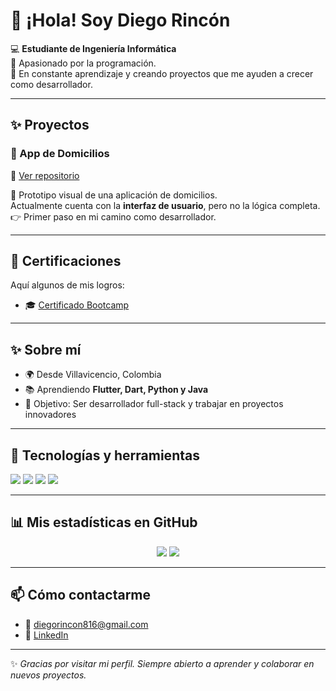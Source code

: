 # 👋 ¡Hola! Soy Diego Rincón  

💻 **Estudiante de Ingeniería Informática**  
📱 Apasionado por la programación.  
🚀 En constante aprendizaje y creando proyectos que me ayuden a crecer como desarrollador.  

---

## ✨ Proyectos

### 🛵 App de Domicilios  
📍 [Ver repositorio](https://github.com/diegorincon2613/app_domicilios)  

📱 Prototipo visual de una aplicación de domicilios.  
Actualmente cuenta con la **interfaz de usuario**, pero no la lógica completa.  
👉 Primer paso en mi camino como desarrollador.  

---

## 📜 Certificaciones  

Aquí algunos de mis logros:  

- 🎓 [Certificado Bootcamp](./certificados/CERTIFICADO_BOOTCAMP.pdf)  

---

## ✨ Sobre mí
- 🌍 Desde Villavicencio, Colombia  
- 📚 Aprendiendo **Flutter, Dart, Python y Java**  
- 🎯 Objetivo: Ser desarrollador full-stack y trabajar en proyectos innovadores  

---

## 🚀 Tecnologías y herramientas
<p align="left">
  <img src="https://img.shields.io/badge/HTML5-E34F26?style=for-the-badge&logo=html5&logoColor=white"/>
  <img src="https://img.shields.io/badge/CSS3-1572B6?style=for-the-badge&logo=css3&logoColor=white"/>
  <img src="https://img.shields.io/badge/JavaScript-F7DF1E?style=for-the-badge&logo=javascript&logoColor=black"/>
  <img src="https://img.shields.io/badge/Bootstrap-7952B3?style=for-the-badge&logo=bootstrap&logoColor=white"/>
</p>

---

## 📊 Mis estadísticas en GitHub
<p align="center">
  <img src="https://github-readme-stats.vercel.app/api?username=diegorincon2613&show_icons=true&theme=tokyonight"/>
  <img src="https://github-readme-stats.vercel.app/api/top-langs/?username=diegorincon2613&layout=compact&theme=tokyonight"/>
</p>

---

## 📫 Cómo contactarme
- 📧 [diegorincon816@gmail.com](mailto:diegorincon816@gmail.com)  
- 💼 [LinkedIn](https://www.linkedin.com/in/diego-rincon-876600242/)  

---

✨ *Gracias por visitar mi perfil. Siempre abierto a aprender y colaborar en nuevos proyectos.*  
